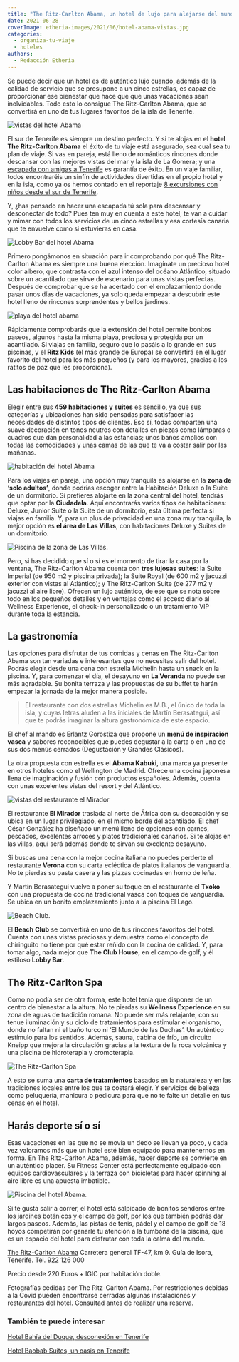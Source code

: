 ```yaml
---
title: "The Ritz-Carlton Abama, un hotel de lujo para alejarse del mundo en Tenerife"
date: 2021-06-28
coverImage: etheria-images/2021/06/hotel-abama-vistas.jpg
categories: 
  - organiza-tu-viaje
  - hoteles
authors: 
  - Redacción Etheria
---
```


Se puede decir que un hotel es de auténtico lujo cuando, además de la calidad de servicio que se presupone a un cinco estrellas, es capaz de proporcionar ese bienestar que hace que que unas vacaciones sean inolvidables. Todo esto lo consigue The Ritz-Carlton Abama, que se convertirá en uno de tus lugares favoritos de la isla de Tenerife.

![vistas del hotel Abama](etheria-images/2021/06/hotel-abama-vistas.jpg "The Ritz-Carlton Abama.")

El sur de Tenerife es siempre un destino perfecto. Y si te alojas en el **hotel The 
Ritz-Carlton Abama** el éxito de tu viaje está asegurado, sea cual sea tu plan de viaje. 
Si vas en pareja, está lleno de románticos rincones donde descansar con las mejores 
vistas del mar y la isla de La Gomera; y una [escapada con amigas a 
Tenerife](https://etheriamagazine.com/2021/05/17/viaje-a-tenerife-con-amigas-que-hacer-excursiones/) 
es garantía de éxito. En un viaje familiar, todos encontraréis un sinfín de actividades 
divertidas en el propio hotel y en la isla, como ya os hemos contado en el reportaje [8 
excursiones con niños desde el sur de 
Tenerife](https://etheriamagazine.com/2020/03/06/excursiones-en-familia-desde-el-sur-de-tenerife-con-ninos/). 

Y, ¿has pensado en hacer una escapada tú sola para descansar y desconectar de todo? Pues 
ten muy en cuenta a este hotel; te van a cuidar y mimar con todos los servicios de un 
cinco estrellas y esa cortesía canaria que te envuelve como si estuvieras en casa. 

![Lobby Bar del hotel Abama](etheria-images/2021/06/Lobby-Bar-Abama.jpg "Lobby Bar. © Matthew Shaw")

Primero pongámonos en situación para ir comprobando por qué The Ritz-Carlton Abama es 
siempre una buena elección. Imagínate un precioso hotel color albero, que contrasta con 
el azul intenso del océano Atlántico, situado sobre un acantilado que sirve de escenario 
para unas vistas perfectas. Después de comprobar que se ha acertado con el emplazamiento 
donde pasar unos días de vacaciones, ya solo queda empezar a descubrir este hotel lleno 
de rincones sorprendentes y bellos jardines. 

![playa del hotel abama](etheria-images/2021/06/hotel-abama-playa.jpg "Playa del hotel The Ritz-Carlton Abama. © Matthew Shaw")

Rápidamente comprobarás que la extensión del hotel permite bonitos paseos, algunos hasta 
la misma playa, preciosa y protegida por un acantilado. Si viajas en familia, seguro que 
lo pasáis a lo grande en sus piscinas, y el **Ritz Kids** (el más grande de Europa) se 
convertirá en el lugar favorito del hotel para los más pequeños (y para los mayores, 
gracias a los ratitos de paz que les proporciona). 

## Las habitaciones de The Ritz-Carlton Abama

Elegir entre sus **459 habitaciones y suites** es sencillo, ya que sus categorías y 
ubicaciones han sido pensadas para satisfacer las necesidades de distintos tipos de 
clientes. Eso sí, todas comparten una suave decoración en tonos neutros con detalles en 
piezas como lámparas o cuadros que dan personalidad a las estancias; unos baños amplios 
con todas las comodidades y unas camas de las que te va a costar salir por las mañanas. 

![habitación del hotel Abama](etheria-images/2021/06/hotel-abama-suite.jpg "Suite de un dormitorio.")

Para los viajes en pareja, una opción muy tranquila es alojarse en la **zona de ‘solo 
adultos’**, donde podrías escoger entre la Habitación Deluxe o la Suite de un 
dormitorio. Si prefieres alojarte en la zona central del hotel, tendrás que optar por la 
**Ciudadela**. Aquí encontrarás varios tipos de habitaciones: Deluxe, Junior Suite o la 
Suite de un dormitorio, esta última perfecta si viajas en familia. Y, para un plus de 
privacidad en una zona muy tranquila, la mejor opción es **el área de Las Villas**, con 
habitaciones Deluxe y Suites de un dormitorio. 

![Piscina de la zona de Las Villas.](etheria-images/2021/06/hotel-abama-piscina-villas.jpg "Piscina de la zona de Las Villas.")

Pero, si has decidido que sí o sí es el momento de tirar la casa por la ventana, The 
Ritz-Carlton Abama cuenta con **tres lujosas suites**: la Suite Imperial (de 950 m2 y 
piscina privada); la Suite Royal (de 600 m2 y jacuzzi exterior con vistas al Atlántico); 
y The Ritz-Carlton Suite (de 277 m2 y jacuzzi al aire libre). Ofrecen un lujo auténtico, 
de ese que se nota sobre todo en los pequeños detalles y en ventajas como el acceso 
diario al Wellness Experience, el check-in personalizado o un tratamiento VIP durante 
toda la estancia. 

## La gastronomía

Las opciones para disfrutar de tus comidas y cenas en The Ritz-Carlton Abama son tan 
variadas e interesantes que no necesitas salir del hotel. Podrás elegir desde una cena 
con estrella Michelin hasta un snack en la piscina. Y, para comenzar el día, el desayuno 
en **La Veranda** no puede ser más agradable. Su bonita terraza y las propuestas de su 
buffet te harán empezar la jornada de la mejor manera posible. 

> El restaurante con dos estrellas Michelin es M.B., el único de toda la isla, y cuyas 
> letras aluden a las iniciales de Martín Berasategui, así que te podrás imaginar la 
> altura gastronómica de este espacio. 

El chef al mando es Erlantz Gorostiza que propone un **menú de inspiración vasca** y 
sabores reconocibles que puedes degustar a la carta o en uno de sus dos menús cerrados 
(Degustación y Grandes Clásicos). 

La otra propuesta con estrella es el **Abama Kabuki**, una marca ya presente en otros 
hoteles como el Wellington de Madrid. Ofrece una cocina japonesa llena de imaginación y 
fusión con productos españoles. Además, cuenta con unas excelentes vistas del resort y 
del Atlántico. 

![vistas del restaurante el Mirador](etheria-images/2021/06/Abama-El-Mirador.jpg "Restaurante El Mirador. © Roger Mendez")

El restaurante **El Mirador** traslada al norte de África con su decoración y se ubica 
en un lugar privilegiado, en el mismo borde del acantilado. El chef César González ha 
diseñado un menú lleno de opciones con carnes, pescados, excelentes arroces y platos 
tradicionales canarios. Si te alojas en las villas, aquí será además donde te sirvan su 
excelente desayuno. 

Si buscas una cena con la mejor cocina italiana no puedes perderte el restaurante 
**Verona** con su carta ecléctica de platos italianos de vanguardia. No te pierdas su 
pasta casera y las pizzas cocinadas en horno de leña. 

Y Martín Berasategui vuelve a poner su toque en el restaurante el **Txoko** con una 
propuesta de cocina tradicional vasca con toques de vanguardia. Se ubica en un bonito 
emplazamiento junto a la piscina El Lago. 

![Beach Club.](etheria-images/2021/06/Abama-Beach-Club.jpg "Beach Club.")

El **Beach Club** se convertirá en uno de tus rincones favoritos del hotel. Cuenta con 
unas vistas preciosas y demuestra como el concepto de chiringuito no tiene por qué estar 
reñido con la cocina de calidad. Y, para tomar algo, nada mejor que **The Club House**, 
en el campo de golf, y él estiloso **Lobby Bar**. 

## The Ritz-Carlton Spa

Como no podía ser de otra forma, este hotel tenía que disponer de un centro de bienestar 
a la altura. No te pierdas su **Wellness Experience** en su zona de aguas de tradición 
romana. No puede ser más relajante, con su tenue iluminación y su ciclo de tratamientos 
para estimular el organismo, donde no faltan ni el baño turco ni ‘El Mundo de las 
Duchas’. Un auténtico estímulo para los sentidos. Además, sauna, cabina de frío, un 
circuito Kneipp que mejora la circulación gracias a la textura de la roca volcánica y 
una piscina de hidroterapia y cromoterapia. 

![The Ritz-Carlton Spa](etheria-images/2021/06/hotel-abama-spa.jpg "The Ritz-Carlton Spa.")

A esto se suma una **carta de tratamientos** basados en la naturaleza y en las 
tradiciones locales entre los que te costará elegir. Y servicios de belleza como 
peluquería, manicura o pedicura para que no te falte un detalle en tus cenas en el 
hotel. 

## Harás deporte sí o sí

Esas vacaciones en las que no se movía un dedo se llevan ya poco, y cada vez valoramos 
más que un hotel esté bien equipado para mantenernos en forma. En The Ritz-Carlton 
Abama, además, hacer deporte se convierte en un auténtico placer. Su Fitness Center está 
perfectamente equipado con equipos cardiovasculares y la terraza con bicicletas para 
hacer spinning al aire libre es una apuesta imbatible. 

![Piscina del hotel Abama.](etheria-images/2021/06/hotel-abama-piscina.jpg "Piscina del hotel Abama.")

Si te gusta salir a correr, el hotel está salpicado de bonitos senderos entre los 
jardines botánicos y el campo de golf, por los que también podrás dar largos paseos. 
Además, las pistas de tenis, pádel y el campo de golf de 18 hoyos competirán por ganarle 
tu atención a la tumbona de la piscina, que es un espacio del hotel para disfrutar con 
toda la calma del mundo. 

[The Ritz-Carlton Abama](https://www.ritzcarlton.com/es/hotels/spain/abama) Carretera 
general TF-47, km 9. Guía de Isora, Tenerife. Tel. 922 126 000 

Precio desde 220 Euros + IGIC por habitación doble. 

Fotografías cedidas por The Ritz-Carlton Abama. Por restricciones debidas a la Covid 
pueden encontrarse cerradas algunas instalaciones y restaurantes del hotel. Consultad 
antes de realizar una reserva. 

### También te puede interesar

[Hotel Bahía del Duque, desconexión en 
Tenerife](https://etheriamagazine.com/2019/01/11/donde-dormir-tenerife-hotel-bahia-del-duque/) 

[Hotel Baobab Suites, un oasis en 
Tenerife](https://etheriamagazine.com/2020/07/22/hotel-lujo-baobab-suites-tenerife/)
